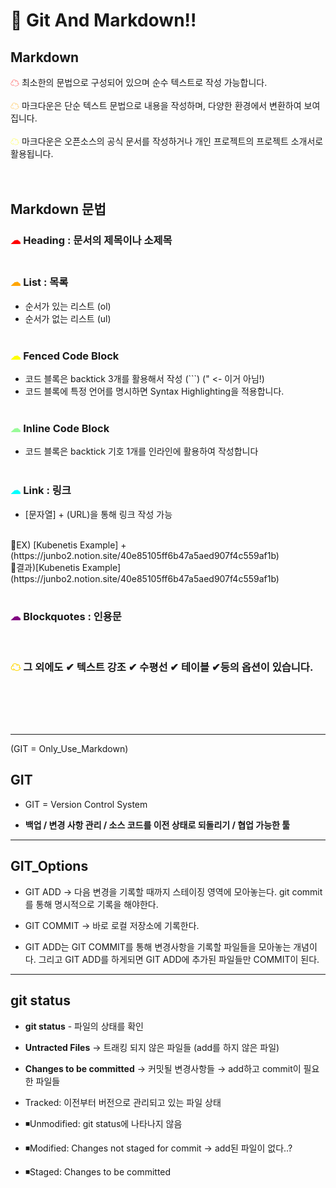 # 🌈 Git And Markdown!! 

 ##  Markdown <br>

<span style="color:red">☁</span> 최소한의 문법으로 구성되어 있으며 순수 텍스트로 작성 가능합니다.<br><br>
<span style="color:orange">☁</span> 마크다운은 단순 텍스트 문법으로 내용을 작성하며, 다양한 환경에서 변환하여 보여집니다.<br><br>
<span style="color:yellow">☁ </span>마크다운은 오픈소스의 공식 문서를 작성하거나 개인 프로젝트의 프로젝트 소개서로 활용됩니다.<br><br><br>
## Markdown 문법 ##

### <span style="color:red">☁</span> Heading : 문서의 제목이나 소제목  <br><br>

### <span style="color:orange">☁</span> List : 목록 
* 순서가 있는 리스트 (ol) 
* 순서가 없는 리스트 (ul)
    <br><br>

### <span style="color:yellow">☁</span> Fenced Code Block
* 코드 블록은 backtick 3개를 활용해서 작성 (```) (" <- 이거 아님!) 
* 코드 블록에 특정 언어를 명시하면 Syntax Highlighting을 적용합니다.
    <br><br>

### <span style="color:palegreen">☁</span> Inline Code Block
* 코드 블록은 backtick 기호 1개를 인라인에 활용하여 작성합니다
    <br><br>
### <span style="color:cyan">☁</span> Link : 링크
* [문자열] + (URL)을 통해 링크 작성 가능
<br>
📕EX) [Kubenetis Example] + (https://junbo2.notion.site/40e85105ff6b47a5aed907f4c559af1b)<br>
📕결과)[Kubenetis Example](https://junbo2.notion.site/40e85105ff6b47a5aed907f4c559af1b)
<br><br>

### <span style="color:#800080">☁</span> Blockquotes : 인용문
<br>

### <span style="color:gold">☁</span> 그 외에도 ✔ 텍스트  강조 ✔ 수평선 ✔ 테이블 ✔등의 옵션이 있습니다.<br><br><br><br><Br>
---
 (GIT = Only_Use_Markdown)

 ##  GIT <br>
* GIT = Version Control System

* **백업 / 변경 사항 관리 / 소스 코드를 이전 상태로 되돌리기 / 협업 가능한 툴**
---
## GIT_Options
* GIT ADD → 다음 변경을 기록할 때까지 스테이징 영역에 모아놓는다. git commit를 통해 명시적으로 기록을 해야한다. 

* GIT COMMIT → 바로 로컬 저장소에 기록한다.

* GIT ADD는 GIT COMMIT를 통해 변경사항을 기록할 파일들을 모아놓는 개념이다. 그리고 GIT ADD를 하게되면 GIT ADD에 추가된 파일들만 COMMIT이 된다.
---
## git status
* **git status** - 파일의 상태를 확인
- **Untracted Files** → 트래킹 되지 않은 파일들 (add를 하지 않은 파일)
- **Changes to be committed** → 커밋될 변경사항들 → add하고 commit이 필요한 파일들

-  Tracked: 이전부터 버전으로 관리되고 있는 파일 상태

- ◾Unmodified: git status에 나타나지 않음

- ◾Modified: Changes not staged for commit  → add된 파일이 없다..?

- ◾Staged: Changes to be committed